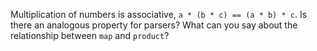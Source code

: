 Multiplication of numbers is associative, `a * (b * c) == (a * b) * c`. Is there an analogous
property for parsers? What can you say about the relationship between `map` and `product`?
